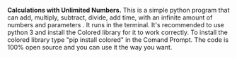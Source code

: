 **Calculations with Unlimited Numbers.**
This is a simple python program that can add, multiply, subtract, divide, add time, with an infinite amount of numbers and parameters
. It runs in the terminal. It's recommended to use python 3 and install the Colored library for it to work correctly. To install the colored library type "pip install colored" in the Comand Prompt. The code is 100% open source and you can use it the way you want.

